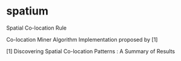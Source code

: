 spatium
=======

Spatial Co-location Rule 

Co-location Miner Algorithm Implementation proposed by [1]


[1] Discovering Spatial Co-location Patterns : A Summary of Results 

